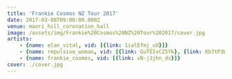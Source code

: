 ```yaml
---
title: 'Frankie Cosmos NZ Tour 2017'
date: 2017-03-08T09:00:00.000Z
venue: maori_hill_coronation_hall
image: /assets/img/Frankie%20Cosmos%20NZ%20Tour%202017/cover.jpg
artists:
    - {name: elan_vital, vid: [{link: 1ialEfmj_uU}]}
    - {name: repulsive_woman, vid: [{link: GuTEIvCZ5Yk}, {link: Kb7tP3WP7J8}]}
    - {name: frankie_cosmos, vid: [{link: vN-j3jhn_ds}]}
cover: ./cover.jpg
---
```


